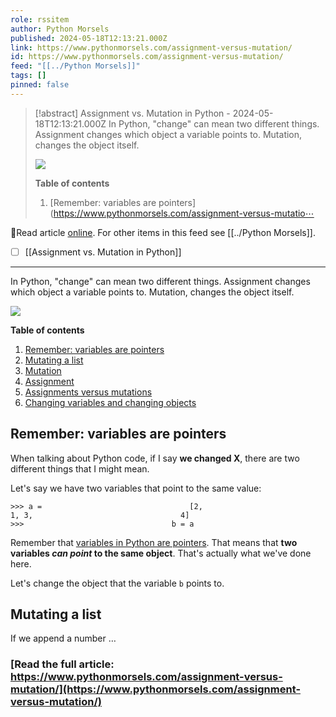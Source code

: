 ```yaml
---
role: rssitem
author: Python Morsels
published: 2024-05-18T12:13:21.000Z
link: https://www.pythonmorsels.com/assignment-versus-mutation/
id: https://www.pythonmorsels.com/assignment-versus-mutation/
feed: "[[../Python Morsels]]"
tags: []
pinned: false
---
```

> [!abstract] Assignment vs. Mutation in Python - 2024-05-18T12:13:21.000Z
> In Python, "change" can mean two different things. Assignment changes which object a variable points to. Mutation, changes the object itself.
> 
> ![](https://i.vimeocdn.com/filter/overlay?src0=https%3A%2F%2Fi.vimeocdn.com%2Fvideo%2F1854521349-e14ed4db822e6fea015ebfe110262647a82f42a5680adaa7865ff74da2cb4765-d_1920x1080&src1=http%3A%2F%2Ff.vimeocdn.com%2Fp%2Fimages%2Fcrawler_play.png)
> 
> **Table of contents**
> 
> 1. [Remember: variables are pointers](https://www.pythonmorsels.com/assignment-versus-mutatio⋯

🔗Read article [online](https://www.pythonmorsels.com/assignment-versus-mutation/). For other items in this feed see [[../Python Morsels]].

- [ ] [[Assignment vs․ Mutation in Python]]
- - -
In Python, "change" can mean two different things. Assignment changes which object a variable points to. Mutation, changes the object itself.

![](https://i.vimeocdn.com/filter/overlay?src0=https%3A%2F%2Fi.vimeocdn.com%2Fvideo%2F1854521349-e14ed4db822e6fea015ebfe110262647a82f42a5680adaa7865ff74da2cb4765-d_1920x1080&src1=http%3A%2F%2Ff.vimeocdn.com%2Fp%2Fimages%2Fcrawler_play.png)

**Table of contents**

1. [Remember: variables are pointers](https://www.pythonmorsels.com/assignment-versus-mutation/#remember-variables-are-pointers)
2. [Mutating a list](https://www.pythonmorsels.com/assignment-versus-mutation/#mutating-a-list)
3. [Mutation](https://www.pythonmorsels.com/assignment-versus-mutation/#mutation)
4. [Assignment](https://www.pythonmorsels.com/assignment-versus-mutation/#assignment)
5. [Assignments versus mutations](https://www.pythonmorsels.com/assignment-versus-mutation/#assignments-versus-mutations)
6. [Changing variables and changing objects](https://www.pythonmorsels.com/assignment-versus-mutation/#changing-variables-and-changing-objects)

## Remember: variables are pointers

When talking about Python code, if I say **we changed X**, there are two different things that I might mean.

Let's say we have two variables that point to the same value:

`>>> a =                                 [2,                                 1, 3,                                 4]                                 >>>                                 b = a`
                                

Remember that [variables in Python are pointers](https://www.pythonmorsels.com/variables-are-pointers/). That means that **two variables _can point_ to the same object**. That's actually what we've done here.

Let's change the object that the variable `b` points to.

## Mutating a list

If we append a number …

### [Read the full article: https://www.pythonmorsels.com/assignment-versus-mutation/](https://www.pythonmorsels.com/assignment-versus-mutation/)